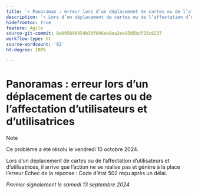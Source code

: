 ```yaml
---
title: '« Panoramas : erreur lors d’un déplacement de cartes ou de l’affectation d’utilisateurs et d’utilisatrices »'
description: '« Lors d’un déplacement de cartes ou de l’affectation d’utilisateurs et d’utilisatrices, il arrive que l’action ne se réalise pas et génère à la place l’erreur Échec de la réponse : Code d’état 502 reçu après un délai. »'
hidefromtoc: true
feature: Agile
source-git-commit: 8e095890454b39f046eb8ea2ee9505bdf25c8237
workflow-type: ht
source-wordcount: '82'
ht-degree: 100%

---
```



# Panoramas : erreur lors d’un déplacement de cartes ou de l’affectation d’utilisateurs et d’utilisatrices

>[!NOTE]
>
>Ce problème a été résolu le vendredi 10 octobre 2024.

Lors d’un déplacement de cartes ou de l’affectation d’utilisateurs et d’utilisatrices, il arrive que l’action ne se réalise pas et génère à la place l’erreur Échec de la réponse : Code d’état 502 reçu après un délai.

_Premier signalement le samedi 13 septembre 2024._
